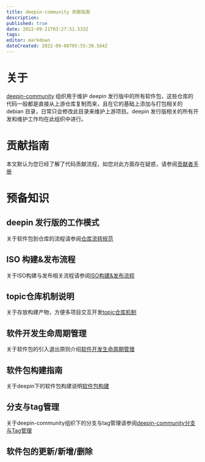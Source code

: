 ```yaml
---
title: deepin-community 贡献指南
description: 
published: true
date: 2022-09-21T03:27:51.533Z
tags: 
editor: markdown
dateCreated: 2022-09-08T05:55:30.564Z
---
```


# 关于

[deepin-community](https://github.com/deepin-community) 组织用于维护 deepin 发行版中的所有软件包，这些仓库的代码一般都是直接从上游仓库复制而来，且在它的基础上添加与打包相关的 debian 目录，日常只会修改此目录来维护上游项目。deepin 发行版相关的所有开发和维护工作均在此组织中进行。

# 贡献指南
本文默认为您已经了解了代码贡献流程，如您对此方面存在疑惑，请参阅[贡献者手册](/zh/开发者指南/贡献指南/deepin-community-contributing-handbook)

# 预备知识
## deepin 发行版的工作模式
关于软件包到仓库的流程请参阅[仓库流转规范](/zh/开发者指南/贡献指南/仓库流转规范)
## ISO 构建&发布流程
关于ISO构建与发布相关流程请参阅[ISO构建&发布流程](/zh/开发者指南/贡献指南/ISO构建&发布流程)

## topic仓库机制说明
关于存放构建产物，方便多项目交互开发[topic仓库机制](https://wiki.deepin.org/zh/%E5%BC%80%E5%8F%91%E8%80%85%E6%8C%87%E5%8D%97/%E8%B4%A1%E7%8C%AE%E6%8C%87%E5%8D%97/topic%E4%BB%93%E5%BA%93%E6%9C%BA%E5%88%B6%E8%AF%B4%E6%98%8E)

## 软件开发生命周期管理
关于软件包的引入退出原则介绍[软件开发生命周期管理](https://wiki.deepin.org/zh/%E5%BC%80%E5%8F%91%E8%80%85%E6%8C%87%E5%8D%97/%E8%B4%A1%E7%8C%AE%E6%8C%87%E5%8D%97/%E8%BD%AF%E4%BB%B6%E5%BC%80%E5%8F%91%E7%94%9F%E5%91%BD%E5%91%A8%E6%9C%9F%E7%AE%A1%E7%90%86)

## 软件包构建指南
关于deepin下的软件包构建说明[软件包构建](https://wiki.deepin.org/zh/%E5%BC%80%E5%8F%91%E8%80%85%E6%8C%87%E5%8D%97/%E8%B4%A1%E7%8C%AE%E6%8C%87%E5%8D%97/%E8%BD%AF%E4%BB%B6%E5%8C%85%E6%9E%84%E5%BB%BA)

## 分支与tag管理
关于deepin-community组织下的分支与tag管理请参阅[deepin-community分支与Tag管理](https://wiki.deepin.org/zh/%E5%BC%80%E5%8F%91%E8%80%85%E6%8C%87%E5%8D%97/%E8%B4%A1%E7%8C%AE%E6%8C%87%E5%8D%97/deepin-community%E5%88%86%E6%94%AF%E4%B8%8ETag%E7%AE%A1%E7%90%86)

## 软件包的更新/新增/删除




